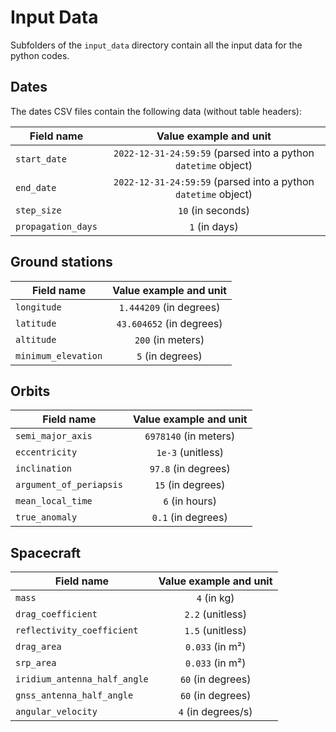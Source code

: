 # Input Data

Subfolders of the `input_data` directory contain all the input data for the python codes.

## Dates

The dates CSV files contain the following data (without table headers):

| Field name         |                     Value example and unit                     |
|--------------------|:--------------------------------------------------------------:|
| `start_date`       | `2022-12-31-24:59:59` (parsed into a python `datetime` object) | 
| `end_date`         | `2022-12-31-24:59:59` (parsed into a python `datetime` object) |
| `step_size`        |                      `10`    (in seconds)                      |
| `propagation_days` |                        `1`    (in days)                        |

## Ground stations

| Field name          |  Value example and unit  |
|---------------------|:------------------------:|
| `longitude`         | `1.444209` (in degrees)  | 
| `latitude`          | `43.604652` (in degrees) |
| `altitude`          |   `200`    (in meters)   |
| `minimum_elevation` |   `5`    (in degrees)    |


## Orbits

| Field name                    | Value example and unit |
|-------------------------------|:----------------------:|
| `semi_major_axis`             | `6978140` (in meters)  | 
| `eccentricity`                |   `1e-3` (unitless)    |
| `inclination`                 | `97.8`    (in degrees) |
| `argument_of_periapsis`       |  `15`    (in degrees)  |
| `mean_local_time`             |   `6`    (in hours)    |
| `true_anomaly`                | `0.1`    (in degrees)  |

## Spacecraft

| Field name                   | Value example and unit |
|------------------------------|:----------------------:|
| `mass`                       |      `4` (in kg)       | 
| `drag_coefficient`           |    `2.2` (unitless)    |
| `reflectivity_coefficient`   |  `1.5`    (unitless)   |
| `drag_area`                  |   `0.033`    (in m²)   |
| `srp_area`                   |   `0.033`    (in m²)   |
| `iridium_antenna_half_angle` |   `60` (in degrees)    |
| `gnss_antenna_half_angle`    |   `60` (in degrees)    |
| `angular_velocity`           |   `4` (in degrees/s)   |

